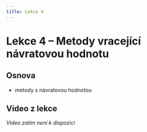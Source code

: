 ```yaml
---
title: Lekce 4
---
```

# Lekce 4 – Metody vracející návratovou hodnotu

## Osnova
- metody s návratovou hodnotou

## Video z lekce
*Video zatím není k dispozici*
